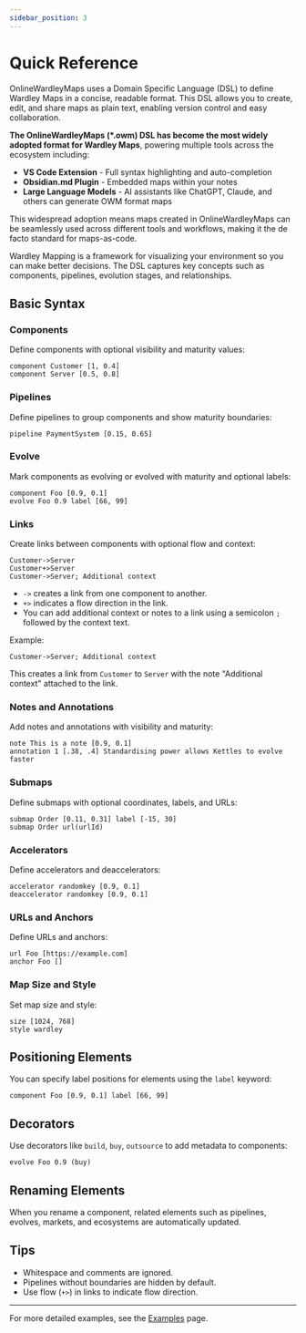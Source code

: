 ```yaml
---
sidebar_position: 3
---
```


# Quick Reference

OnlineWardleyMaps uses a Domain Specific Language (DSL) to define Wardley Maps in a concise, readable format. This DSL allows you to create, edit, and share maps as plain text, enabling version control and easy collaboration.

**The OnlineWardleyMaps (*.owm) DSL has become the most widely adopted format for Wardley Maps**, powering multiple tools across the ecosystem including:
- **VS Code Extension** - Full syntax highlighting and auto-completion
- **Obsidian.md Plugin** - Embedded maps within your notes
- **Large Language Models** - AI assistants like ChatGPT, Claude, and others can generate OWM format maps

This widespread adoption means maps created in OnlineWardleyMaps can be seamlessly used across different tools and workflows, making it the de facto standard for maps-as-code.

Wardley Mapping is a framework for visualizing your environment so you can make better decisions. The DSL captures key concepts such as components, pipelines, evolution stages, and relationships.

## Basic Syntax

### Components

Define components with optional visibility and maturity values:

```dsl
component Customer [1, 0.4]
component Server [0.5, 0.8]
```

### Pipelines

Define pipelines to group components and show maturity boundaries:

```dsl
pipeline PaymentSystem [0.15, 0.65]
```

### Evolve

Mark components as evolving or evolved with maturity and optional labels:

```dsl
component Foo [0.9, 0.1]
evolve Foo 0.9 label [66, 99]
```

### Links

Create links between components with optional flow and context:

```dsl
Customer->Server
Customer+>Server
Customer->Server; Additional context
```

- `->` creates a link from one component to another.
- `+>` indicates a flow direction in the link.
- You can add additional context or notes to a link using a semicolon `;` followed by the context text.

Example:

```dsl
Customer->Server; Additional context
```

This creates a link from `Customer` to `Server` with the note "Additional context" attached to the link.

### Notes and Annotations

Add notes and annotations with visibility and maturity:

```dsl
note This is a note [0.9, 0.1]
annotation 1 [.38, .4] Standardising power allows Kettles to evolve faster
```

### Submaps

Define submaps with optional coordinates, labels, and URLs:

```dsl
submap Order [0.11, 0.31] label [-15, 30]
submap Order url(urlId)
```

### Accelerators

Define accelerators and deaccelerators:

```dsl
accelerator randomkey [0.9, 0.1]
deaccelerator randomkey [0.9, 0.1]
```

### URLs and Anchors

Define URLs and anchors:

```dsl
url Foo [https://example.com]
anchor Foo []
```

### Map Size and Style

Set map size and style:

```dsl
size [1024, 768]
style wardley
```

## Positioning Elements

You can specify label positions for elements using the `label` keyword:

```dsl
component Foo [0.9, 0.1] label [66, 99]
```

## Decorators

Use decorators like `build`, `buy`, `outsource` to add metadata to components:

```dsl
evolve Foo 0.9 (buy)
```

## Renaming Elements

When you rename a component, related elements such as pipelines, evolves, markets, and ecosystems are automatically updated.

## Tips

- Whitespace and comments are ignored.
- Pipelines without boundaries are hidden by default.
- Use flow (`+>`) in links to indicate flow direction.

---

For more detailed examples, see the [Examples](./examples.md) page.
